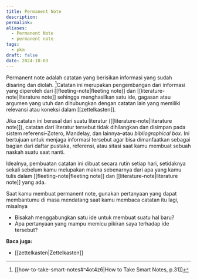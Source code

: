 ```yaml
---
title: Permanent Note
description: 
permalink: 
aliases:
  - Permanent Note
  - permanent note
tags:
  - pkm
draft: false
date: 2024-10-03
---
```

Permanent note adalah catatan yang berisikan informasi yang sudah disaring dan diolah. [^1]Catatan ini merupakan pengembangan dari informasi yang diperoleh dari [[fleeting-note|fleeting note]] dan [[literature-note|literature note]] sehingga menghasilkan satu ide, gagasan atau argumen yang utuh dan dihubungkan dengan catatan lain yang memiliki relevansi atau koneksi dalam [[zettelkasten]].

Jika catatan ini berasal dari suatu literatur ([[literature-note|literature note]]), catatan dari literatur tersebut tidak dihilangkan dan disimpan pada sistem referensi–Zotero, Mandelay, dan lainnya–atau *bibliographical box*. Ini bertujuan untuk menjaga informasi tersebut agar bisa dimanfaatkan sebagai bagian dari daftar pustaka, referensi, atau sitasi saat kamu membuat sebuah naskah suatu saat nanti.

Idealnya, pembuatan catatan ini dibuat secara rutin setiap hari, setidaknya sekali sebelum kamu melupakan makna sebenarnya dari apa yang kamu tulis dalam [[fleeting-note|fleeting note]] dan [[literature-note|literature note]] yang ada.

Saat kamu membuat permanent note, gunakan pertanyaan yang dapat membantumu di masa mendatang saat kamu membaca catatan itu lagi, misalnya
- Bisakah menggabungkan satu ide untuk membuat suatu hal baru?
- Apa pertanyaan yang mampu memicu pikiran saya terhadap ide tersebut?


**Baca juga:**
- [[zettelkasten|Zettelkasten]]

[^1]: [[how-to-take-smart-notes#^4ot4z6|How to Take Smart Notes, p.31]]